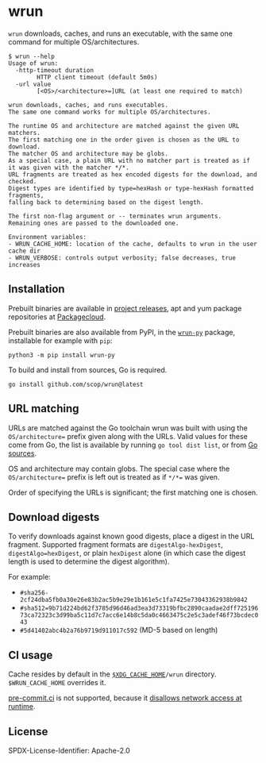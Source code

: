 # wrun

`wrun` downloads, caches, and runs an executable,
with the same one command for multiple OS/architectures.

```shellsession
$ wrun --help
Usage of wrun:
  -http-timeout duration
    	HTTP client timeout (default 5m0s)
  -url value
    	[<OS>/<architecture>=]URL (at least one required to match)

wrun downloads, caches, and runs executables.
The same one command works for multiple OS/architectures.

The runtime OS and architecture are matched against the given URL matchers.
The first matching one in the order given is chosen as the URL to download.
The matcher OS and architecture may be globs.
As a special case, a plain URL with no matcher part is treated as if it was given with the matcher */*.
URL fragments are treated as hex encoded digests for the download, and checked.
Digest types are identified by type=hexHash or type-hexHash formatted fragments,
falling back to determining based on the digest length.

The first non-flag argument or -- terminates wrun arguments.
Remaining ones are passed to the downloaded one.

Environment variables:
- WRUN_CACHE_HOME: location of the cache, defaults to wrun in the user cache dir
- WRUN_VERBOSE: controls output verbosity; false decreases, true increases
```

## Installation

Prebuilt binaries are available in
[project releases](https://github.com/scop/wrun/releases),
apt and yum package repositories at
[Packagecloud](https://packagecloud.io/scop/wrun).

Prebuilt binaries are also available from PyPI,
in the [`wrun-py`](https://pypi.org/project/wrun-py/) package,
installable for example with `pip`:

```shell
python3 -m pip install wrun-py
```

To build and install from sources, Go is required.

```
go install github.com/scop/wrun@latest
```

## URL matching

URLs are matched against the Go toolchain wrun was built with using
the `OS/architecture=` prefix given along with the URLs. Valid values
for these come from Go, the list is available by running
`go tool dist list`, or from
[Go sources](https://cs.opensource.google/go/go/+/refs/tags/go1.21.4:src/cmd/dist/build.go;l=1689-1743).

OS and architecture may contain globs. The special case where the
`OS/architecture=` prefix is left out is treated as if `*/*=` was
given.

Order of specifying the URLs is significant; the first matching one
is chosen.

## Download digests

To verify downloads against known good digests, place a digest in the URL
fragment.
Supported fragment formats are `digestAlgo-hexDigest`, `digestAlgo=hexDigest`,
or plain `hexDigest` alone (in which case the digest length is used to determine
the digest algorithm).

For example:

- `#sha256-2cf24dba5fb0a30e26e83b2ac5b9e29e1b161e5c1fa7425e73043362938b9842`
- `#sha512=9b71d224bd62f3785d96d46ad3ea3d73319bfbc2890caadae2dff72519673ca72323c3d99ba5c11d7c7acc6e14b8c5da0c4663475c2e5c3adef46f73bcdec043`
- `#5d41402abc4b2a76b9719d911017c592` (MD-5 based on length)

## CI usage

Cache resides by default in the
[`$XDG_CACHE_HOME`](https://github.com/adrg/xdg#xdg-base-directory)`/wrun`
directory. `$WRUN_CACHE_HOME` overrides it.

[pre-commit.ci](https://pre-commit.ci) is not supported, because it
[disallows network access at runtime](https://github.com/pre-commit-ci/issues/issues/196#issuecomment-1810937079).

## License

SPDX-License-Identifier: Apache-2.0
